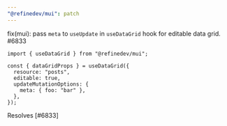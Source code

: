 ```yaml
---
"@refinedev/mui": patch
---
```


fix(mui): pass `meta` to `useUpdate` in `useDataGrid` hook for editable data grid. #6833

```tsx
import { useDataGrid } from "@refinedev/mui";

const { dataGridProps } = useDataGrid({
  resource: "posts",
  editable: true,
  updateMutationOptions: {
    meta: { foo: "bar" },
  },
});
```

Resolves [#6833]
